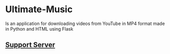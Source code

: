 # Ultimate-Music
<p>Is an application for downloading videos from YouTube in MP4 format made in Python and HTML using Flask</p>

## [Support Server](https://discord.gg/JJ6ds6UdNz)
